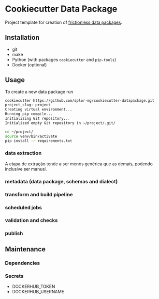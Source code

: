 # Cookiecutter Data Package

Project template for creation of [frictionless data packages](https://frictionlessdata.io/).

## Installation

- git
- make
- Python (with packages `cookiecutter` and `pip-tools`)
- Docker (optional)

## Usage

To create a new data package run

```bash
cookiecutter https://github.com/splor-mg/cookiecutter-datapackage.git
project_slug: project
Creating virtual environment...
Running pip compile...
Initializing Git repository...
Initialized empty Git repository in ~/project/.git/
```

```bash
cd ~/project/
source venv/bin/activate
pip install -r requirements.txt
```

### data extraction

A etapa de extração tende a ser menos genérica que as demais, podendo inclusive ser manual.

### metadata (data package, schemas and dialect)

### transform and build pipeline

### scheduled jobs

### validation and checks

### publish

## Maintenance

### Dependencies

### Secrets

- DOCKERHUB_TOKEN
- DOCKERHUB_USERNAME

